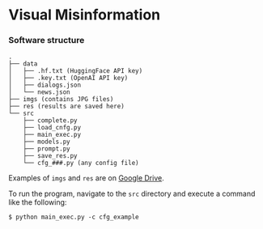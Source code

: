 # Visual Misinformation

### Software structure 

```
.
├── data
│   ├── .hf.txt (HuggingFace API key)
│   ├── .key.txt (OpenAI API key)
│   ├── dialogs.json
│   └── news.json
├── imgs (contains JPG files)
├── res (results are saved here)
└── src
    ├── complete.py
    ├── load_cnfg.py
    ├── main_exec.py
    ├── models.py
    ├── prompt.py
    ├── save_res.py
    └── cfg_###.py (any config file)
```
Examples of `imgs` and `res` are on [Google Drive](https://drive.google.com/drive/folders/13mso0QZPu3A9fsY5-anVy0xuWAUOVcBu).

To run the program, navigate to the `src` directory and execute a command like the following:
```
$ python main_exec.py -c cfg_example
```